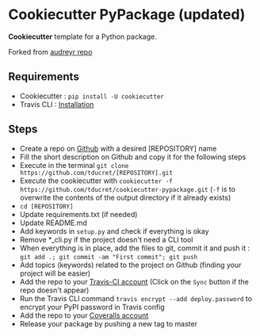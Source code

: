 # Cookiecutter PyPackage (updated)

**Cookiecutter** template for a Python package.

Forked from [audreyr repo](https://github.com/audreyr/cookiecutter-pypackage/)

## Requirements

- Cookiecutter : `pip install -U cookiecutter`
- Travis CLI : [Installation](https://github.com/travis-ci/travis.rb#installation)

## Steps

- Create a repo on [Github](https://github.com/new) with a desired [REPOSITORY] name
- Fill the short description on Github and copy it for the following steps
- Execute in the terminal `git clone https://github.com/tducret/[REPOSITORY].git`
- Execute the cookiecutter with `cookiecutter -f https://github.com/tducret/cookiecutter-pypackage.git` (`-f` is to overwrite the contents of the output directory if it already exists)
- `cd [REPOSITORY]`
- Update requirements.txt (if needed)
- Update README.md
- Add keywords in `setup.py` and check if everything is okay
- Remove *_cli.py if the project doesn't need a CLI tool
- When everything is in place, add the files to git, commit it and push it : `git add .; git commit -am "First commit"; git push`
- Add topics (keywords) related to the project on Github (finding your project will be easier)
- Add the repo to your [Travis-CI account](https://travis-ci.org/profile/tducret) (Click on the `Sync` button if the repo doesn't appear)
- Run the Travis CLI command `travis encrypt --add deploy.password` to encrypt your PyPI password in Travis config
- Add the repo to your [Coveralls account](https://coveralls.io/repos/new)
- Release your package by pushing a new tag to master